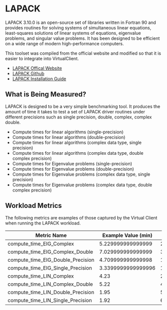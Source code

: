 ﻿# LAPACK
LAPACK 3.10.0 is an open-source set of libraries written in Fortran 90 and provides routines for solving systems of simultaneous linear equations,
least-squares solutions of linear systems of equations, eigenvalue problems, and singular value problems. 
It has been designed to be efficient on a wide range of modern high-performance computers.

This toolset was compiled from the official website and modified so that it is easier to integrate into VirtualClient.

* [LAPACK Offical Website](http://www.netlib.org/lapack/)
* [LAPACK Github](https://github.com/Reference-LAPACK/lapack)
* [LAPACK Installation Guide](http://www.netlib.org/lapack/lawnspdf/lawn41.pdf)

## What is Being Measured?
LAPACK is designed to be a very simple benchmarking tool. It produces the amount of time it takes to test a set of LAPACK driver routines
under different precisions such as single precision, double, complex, complex double. 

* Compute times for linear algorithms (single-precision)
* Compute times for linear algorithms (double-precision)
* Compute times for linear algorithms (complex data type, single precision)
* Compute times for linear algorithms (complex data type, double complex precision)
* Compute times for Eigenvalue problems (single-precision)
* Compute times for Eigenvalue problems (double-precision)
* Compute times for Eigenvalue problems (complex data type, single precision)
* Compute times for Eigenvalue problems (complex data type, double complex precision)

## Workload Metrics
The following metrics are examples of those captured by the Virtual Client when running the LAPACK workload.

| Metric Name | Example Value (min) | Example Value (max) | Example Value (avg) | Unit | Description |
|-------------|---------------------|---------------------|---------------------|------|-------------|
| compute_time_EIG_Complex | 5.229999999999999 | 20.729999999999998 | 7.753214694064213 | seconds |
| compute_time_EIG_Complex_Double | 7.029999999999999 | 32.39000000000001 | 10.280553078192105 | seconds |
| compute_time_EIG_Double_Precision | 4.709999999999998 | 12.759999999999998 | 6.071805752927895 | seconds |
| compute_time_EIG_Single_Precision | 3.3399999999999996 | 10.229999999999999 | 4.584710148478463 | seconds |
| compute_time_LIN_Complex | 4.23 | 26.78 | 7.305731430530846 | seconds |
| compute_time_LIN_Complex_Double | 5.22 | 42.89 | 9.374530150384569 | seconds |
| compute_time_LIN_Double_Precision | 1.95 | 5.84 | 2.894817693450652 | seconds |
| compute_time_LIN_Single_Precision | 1.92 | 6.67 | 2.8232810280358646 | seconds |

